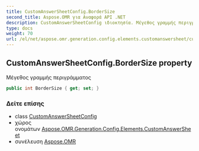 ```yaml
---
title: CustomAnswerSheetConfig.BorderSize
second_title: Aspose.OMR για Αναφορά API .NET
description: CustomAnswerSheetConfig ιδιοκτησία. Μέγεθος γραμμής περιγράμματος
type: docs
weight: 70
url: /el/net/aspose.omr.generation.config.elements.customanswersheet/customanswersheetconfig/bordersize/
---
```

## CustomAnswerSheetConfig.BorderSize property

Μέγεθος γραμμής περιγράμματος

```csharp
public int BorderSize { get; set; }
```

### Δείτε επίσης

* class [CustomAnswerSheetConfig](../)
* χώρος ονομάτων [Aspose.OMR.Generation.Config.Elements.CustomAnswerSheet](../../customanswersheetconfig/)
* συνέλευση [Aspose.OMR](../../../)



